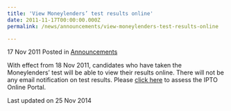 ```yaml
---
title: 'View Moneylenders’ test results online'
date: 2011-11-17T00:00:00.000Z
permalink: /news/announcements/view-moneylenders-test-results-online

---
```



17 Nov 2011 Posted in [Announcements](/news/announcements)

With effect from 18 Nov 2011, candidates who have taken the Moneylenders’ test will be able to view their results online. There will not be any email notification on test results. Please [click here](https://www.mlaw.gov.sg/eservices/rom/) to assess the IPTO Online Portal.


<p class="right-side-updated">Last updated on 25 Nov 2014</p> 
